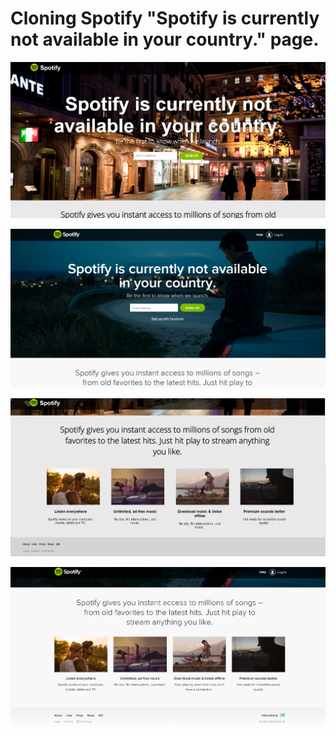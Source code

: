 Cloning Spotify "Spotify is currently not available in your country." page.
===========================================================================
![Alt text](https://github.com/w9ahmed/Spotify-Not-Available-Homepage/blob/master/screenshots/screenshot-1.PNG "Jumbotron")

![Alt text](https://github.com/w9ahmed/Spotify-Not-Available-Homepage/blob/master/screenshots/screenshot-1-o.PNG "Original Jumbotron")

![Alt text](https://github.com/w9ahmed/Spotify-Not-Available-Homepage/blob/master/screenshots/screenshot-2.PNG "Details")

![Alt text](https://github.com/w9ahmed/Spotify-Not-Available-Homepage/blob/master/screenshots/screenshot-2-o.PNG "Original Details")
